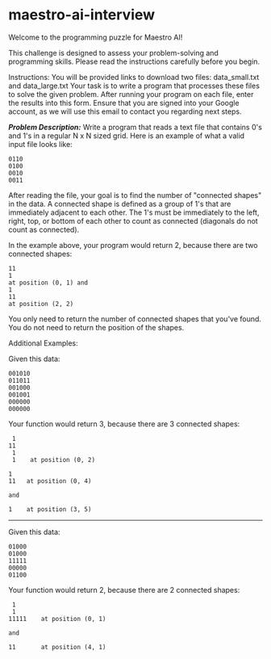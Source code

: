 # maestro-ai-interview
Welcome to the programming puzzle for Maestro AI!

This challenge is designed to assess your problem-solving and programming skills. Please read the instructions carefully before you begin.

Instructions:
You will be provided links to download two files: data_small.txt and data_large.txt
Your task is to write a program that processes these files to solve the given problem.
After running your program on each file, enter the results into this form.
Ensure that you are signed into your Google account, as we will use this email to contact you regarding next steps.

***Problem Description:***
Write a program that reads a text file that contains 0's and 1's in a regular N x N sized grid.  Here is an example of what a valid input file looks like:
```
0110
0100
0010
0011
```
After reading the file, your goal is to find the number of "connected shapes" in the data.  A connected shape is defined as a group of 1's that are immediately adjacent to each other.  The 1's must be immediately to the left, right, top, or bottom of each other to count as connected (diagonals do not count as connected).

In the example above, your program would return 2, because there are two connected shapes:
```
11
1
at position (0, 1) and 
1
11
at position (2, 2)
```

You only need to return the number of connected shapes that you've found.  You do not need to return the position of the shapes.
 

Additional Examples:

Given this data:
```
001010
011011
001000
001001
000000
000000
```

Your function would return 3, because there are 3 connected shapes:
```
 1
11
 1 
 1    at position (0, 2)

1
11   at position (0, 4)

and 

1    at position (3, 5)
```

----------

Given this data:
```
01000
01000
11111
00000
01100
```
Your function would return 2, because there are 2 connected shapes:
```
 1 
 1
11111    at position (0, 1)

and 

11       at position (4, 1)
```